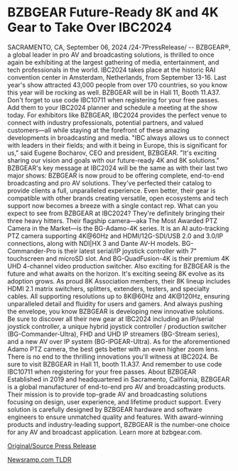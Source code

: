 # BZBGEAR Future-Ready 8K and 4K Gear to Take Over IBC2024

SACRAMENTO, CA, September 06, 2024 /24-7PressRelease/ -- BZBGEAR®, a global leader in pro AV and broadcasting solutions, is thrilled to once again be exhibiting at the largest gathering of media, entertainment, and tech professionals in the world. IBC2024 takes place at the historic RAI convention center in Amsterdam, Netherlands, from September 13-16. Last year's show attracted 43,000 people from over 170 countries, so you know this year will be rocking as well.  BZBGEAR will be in Hall 11, Booth 11.A37. Don't forget to use code IBC10711 when registering for your free passes. Add them to your IBC2024 planner and schedule a meeting at the show today.  For exhibitors like BZBGEAR, IBC2024 provides the perfect venue to connect with industry professionals, potential partners, and valued customers—all while staying at the forefront of these amazing developments in broadcasting and media.  "IBC always allows us to connect with leaders in their fields; and with it being in Europe, this is significant for us," said Eugene Bocharov, CEO and president, BZBGEAR. "It's exciting sharing our vision and goals with our future-ready 4K and 8K solutions."  BZBGEAR's key message at IBC2024 will be the same as with their last two major shows: BZBGEAR is now proud to be offering complete, end-to-end broadcasting and pro AV solutions. They've perfected their catalog to provide clients a full, unparalleled experience. Even better, their gear is compatible with other brands creating versatile, open ecosystems and tech support now becomes a breeze with a single contact rep.  What can you expect to see from BZBGEAR at IBC2024? They're definitely bringing their three heavy hitters. Their flagship camera—aka The Most Awarded PTZ Camera in the Market—is the BG-Adamo-4K series. It is an AI auto-tracking PTZ camera supporting 4K@60Hz and HDMI/12G-SDI/USB 2.0 and 3.0/IP connections, along with NDI|HX 3 and Dante AV-H models. BG-Commander-Pro is their latest serial/IP joystick controller with 7" touchscreen and microSD slot. And BG-QuadFusion-4K is their premium 4K UHD 4-channel video production switcher.  Also exciting for BZBGEAR is the future and what awaits on the horizon. It's exciting seeing 8K evolve as its adoption grows. As proud 8K Association members, their 8K lineup includes HDMI 2.1 matrix switchers, splitters, extenders, testers, and specialty cables. All supporting resolutions up to 8K@60Hz and 4K@120Hz, ensuring unparalleled detail and fluidity for users and gamers.  And always pushing the envelope, you know BZBGEAR is developing new innovative solutions. Be sure to discover all their new gear at IBC2024 including an IP/serial joystick controller, a unique hybrid joystick controller / production switcher (BG-Commander-Ultra), FHD and UHD IP streamers (BG-Stream series), and a new AV over IP system (BG-IPGEAR-Ultra). As for the aforementioned Adamo PTZ camera, the best gets better with an even higher zoom lens.  There is no end to the thrilling innovations you'll witness at IBC2024. Be sure to visit BZBGEAR in Hall 11, booth 11.A37. And remember to use code IBC10711 when registering for your free passes.  About BZBGEAR  Established in 2019 and headquartered in Sacramento, California, BZBGEAR is a global manufacturer of end-to-end pro AV and broadcasting products. Their mission is to provide top-grade AV and broadcasting solutions focusing on design, user experience, and lifetime product support. Every solution is carefully designed by BZBGEAR hardware and software engineers to ensure unmatched quality and features. With award-winning products and industry-leading support, BZBGEAR is the number-one choice for any AV and broadcast application. Learn more at bzbgear.com. 

[Original/Source Press Release](https://www.24-7pressrelease.com/press-release/514086/bzbgear-future-ready-8k-and-4k-gear-to-take-over-ibc2024) 

[Newsramp.com TLDR](https://newsramp.com/None) 